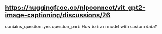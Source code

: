 ## https://huggingface.co/nlpconnect/vit-gpt2-image-captioning/discussions/26

contains_question: yes
question_part: How to train model with custom data?
